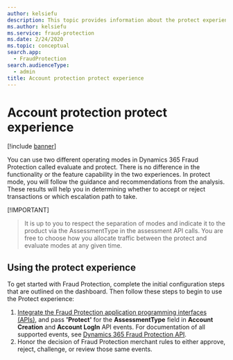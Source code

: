 ```yaml
---
author: kelsiefu
description: This topic provides information about the protect experience in Microsoft Dynamics 365 Fraud Protection.
ms.author: kelsiefu
ms.service: fraud-protection
ms.date: 2/24/2020
ms.topic: conceptual
search.app: 
  - FraudProtection
search.audienceType:
  - admin
title: Account protection protect experience
---
```


# Account protection protect experience

[!include [banner](includes/preview-banner.md)]

You can use two different operating modes in Dynamics 365 Fraud Protection called evaluate and protect. There is no difference in the functionality or the feature capability in the two experiences. In protect mode, you will follow the guidance and recommendations from the analysis. These results will help you in determining whether to accept or reject transactions or which escalation path to take. 

[!IMPORTANT]
>It is up to you to respect the separation of modes and indicate it to the product via the AssessmentType in the assessment API calls. You are free to choose how you allocate traffic between the protect and evaluate modes at any given time.

## Using the protect experience

To get started with Fraud Protection, complete the initial configuration steps that are outlined on the dashboard. Then follow these steps to begin to use the Protect experience:

1. [Integrate the Fraud Protection application programming interfaces (APIs)](integrate-ap-api.md), and pass **'Protect'** for the **AssessmentType** field in **Account Creation** and **Account LogIn** API events. For documentation of all supported events, see <a href="https://go.microsoft.com/fwlink/?linkid=2084942" target="_blank">Dynamics 365 Fraud Protection API</a>.
2. Honor the decision of Fraud Protection merchant rules to either approve, reject, challenge, or review those same events.


